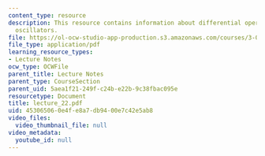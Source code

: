 ```yaml
---
content_type: resource
description: This resource contains information about differential operators and harmonic
  oscillators.
file: https://ol-ocw-studio-app-production.s3.amazonaws.com/courses/3-016-mathematics-for-materials-scientists-and-engineers-fall-2005/453065060e4fe8a7db9400e7c42e5ab8_lecture_22.pdf
file_type: application/pdf
learning_resource_types:
- Lecture Notes
ocw_type: OCWFile
parent_title: Lecture Notes
parent_type: CourseSection
parent_uid: 5aea1f21-249f-c24b-e22b-9c38fbac095e
resourcetype: Document
title: lecture_22.pdf
uid: 45306506-0e4f-e8a7-db94-00e7c42e5ab8
video_files:
  video_thumbnail_file: null
video_metadata:
  youtube_id: null
---
```

